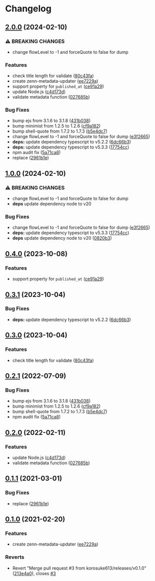 # Changelog

## [2.0.0](https://github.com/korosuke613/zenn-metadata-updater/compare/zenn-metadata-updater-v1.0.0...zenn-metadata-updater-v2.0.0) (2024-02-10)


### ⚠ BREAKING CHANGES

* change flowLevel to -1 and forceQuote to false for dump

### Features

* check title length for validate ([80c43fa](https://github.com/korosuke613/zenn-metadata-updater/commit/80c43fa15458a920b4c3f8e65fe27063c2a16dca))
* create zenn-metadata-updater ([ee7229a](https://github.com/korosuke613/zenn-metadata-updater/commit/ee7229adb429beab300bb73c877229fce3cb5a51))
* support property for `published_at` ([ce91a29](https://github.com/korosuke613/zenn-metadata-updater/commit/ce91a2985a0f31808d3b23a415226bc27593f782))
* update Node.js ([c4d173d](https://github.com/korosuke613/zenn-metadata-updater/commit/c4d173db5740832d0ac49fd4a685b4a13110fd2f))
* validate metadata function ([027685b](https://github.com/korosuke613/zenn-metadata-updater/commit/027685bd2bdec66a52bc9641ca463d5a6797faa0))


### Bug Fixes

* bump ejs from 3.1.6 to 3.1.8 ([431b038](https://github.com/korosuke613/zenn-metadata-updater/commit/431b038e4e416edd8014f37817c771e34998fcc2))
* bump minimist from 1.2.5 to 1.2.6 ([cf9a182](https://github.com/korosuke613/zenn-metadata-updater/commit/cf9a1820307fd708c37d1d3d80571e6523a899ee))
* bump shell-quote from 1.7.2 to 1.7.3 ([b5e4dc7](https://github.com/korosuke613/zenn-metadata-updater/commit/b5e4dc75c52dead1b448f7827a387f0c875df0bc))
* change flowLevel to -1 and forceQuote to false for dump ([e3f2665](https://github.com/korosuke613/zenn-metadata-updater/commit/e3f2665ef4693d92adc12cd065dab0530c07848d))
* **deps:** update dependency typescript to v5.2.2 ([6dc66b3](https://github.com/korosuke613/zenn-metadata-updater/commit/6dc66b33488ed519b0b79912f48ce294f54a53e6))
* **deps:** update dependency typescript to v5.3.3 ([17754cc](https://github.com/korosuke613/zenn-metadata-updater/commit/17754cc099cbacaa18e893ddfd7f0e2ec8a2f33c))
* npm audit fix ([5a71ca8](https://github.com/korosuke613/zenn-metadata-updater/commit/5a71ca821dd61c56867e4db037f1fb8aa5072ea8))
* replace ([2961b1e](https://github.com/korosuke613/zenn-metadata-updater/commit/2961b1ea1e72d59b009a7786087fe0c8b0a6195a))

## [1.0.0](https://github.com/korosuke613/zenn-metadata-updater/compare/v0.4.0...v1.0.0) (2024-02-10)


### ⚠ BREAKING CHANGES

* change flowLevel to -1 and forceQuote to false for dump
* **deps** update dependency node to v20


### Bug Fixes

* change flowLevel to -1 and forceQuote to false for dump ([e3f2665](https://github.com/korosuke613/zenn-metadata-updater/commit/e3f2665ef4693d92adc12cd065dab0530c07848d))
* **deps:** update dependency typescript to v5.3.3 ([17754cc](https://github.com/korosuke613/zenn-metadata-updater/commit/17754cc099cbacaa18e893ddfd7f0e2ec8a2f33c))
* **deps** update dependency node to v20 ([0820b3](https://github.com/korosuke613/zenn-metadata-updater/commit/0820b352faf652aab8f103c64e020d0f76ac8d7b))

## [0.4.0](https://github.com/korosuke613/zenn-metadata-updater/compare/v0.3.1...v0.4.0) (2023-10-08)


### Features

* support property for `published_at` ([ce91a29](https://github.com/korosuke613/zenn-metadata-updater/commit/ce91a2985a0f31808d3b23a415226bc27593f782))

## [0.3.1](https://github.com/korosuke613/zenn-metadata-updater/compare/v0.3.0...v0.3.1) (2023-10-04)


### Bug Fixes

* **deps:** update dependency typescript to v5.2.2 ([6dc66b3](https://github.com/korosuke613/zenn-metadata-updater/commit/6dc66b33488ed519b0b79912f48ce294f54a53e6))

## [0.3.0](https://github.com/korosuke613/zenn-metadata-updater/compare/v0.2.1...v0.3.0) (2023-10-04)


### Features

* check title length for validate ([80c43fa](https://github.com/korosuke613/zenn-metadata-updater/commit/80c43fa15458a920b4c3f8e65fe27063c2a16dca))

## [0.2.1](https://github.com/korosuke613/zenn-metadata-updater/compare/v0.2.0...v0.2.1) (2022-07-09)


### Bug Fixes

* bump ejs from 3.1.6 to 3.1.8 ([431b038](https://github.com/korosuke613/zenn-metadata-updater/commit/431b038e4e416edd8014f37817c771e34998fcc2))
* bump minimist from 1.2.5 to 1.2.6 ([cf9a182](https://github.com/korosuke613/zenn-metadata-updater/commit/cf9a1820307fd708c37d1d3d80571e6523a899ee))
* bump shell-quote from 1.7.2 to 1.7.3 ([b5e4dc7](https://github.com/korosuke613/zenn-metadata-updater/commit/b5e4dc75c52dead1b448f7827a387f0c875df0bc))
* npm audit fix ([5a71ca8](https://github.com/korosuke613/zenn-metadata-updater/commit/5a71ca821dd61c56867e4db037f1fb8aa5072ea8))

## [0.2.0](https://github.com/korosuke613/zenn-metadata-updater/compare/v0.1.1...v0.2.0) (2022-02-11)


### Features

* update Node.js ([c4d173d](https://github.com/korosuke613/zenn-metadata-updater/commit/c4d173db5740832d0ac49fd4a685b4a13110fd2f))
* validate metadata function ([027685b](https://github.com/korosuke613/zenn-metadata-updater/commit/027685bd2bdec66a52bc9641ca463d5a6797faa0))



## [0.1.1](https://github.com/korosuke613/zenn-metadata-updater/compare/v0.1.0...v0.1.1) (2021-03-01)


### Bug Fixes

* replace ([2961b1e](https://github.com/korosuke613/zenn-metadata-updater/commit/2961b1ea1e72d59b009a7786087fe0c8b0a6195a))



## [0.1.0](https://github.com/korosuke613/zenn-metadata-updater/compare/v0.0.0...v0.1.0) (2021-02-20)


### Features

* create zenn-metadata-updater ([ee7229a](https://github.com/korosuke613/zenn-metadata-updater/commit/ee7229adb429beab300bb73c877229fce3cb5a51))


### Reverts

* Revert "Merge pull request #3 from korosuke613/releases/v0.1.0" ([213e4a0](https://github.com/korosuke613/zenn-metadata-updater/commit/213e4a0f62a845121b004f3b86277bafee731a7a)), closes [#3](https://github.com/korosuke613/zenn-metadata-updater/issues/3)
